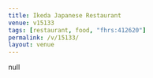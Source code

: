 ```yaml
---
title: Ikeda Japanese Restaurant
venue: v15133
tags: [restaurant, food, "fhrs:412620"]
permalink: /v/15133/
layout: venue
---
```

null